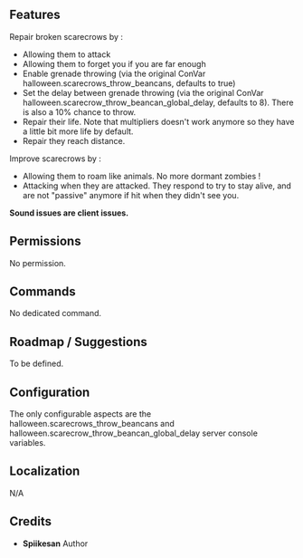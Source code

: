 ## Features

Repair broken scarecrows by :
* Allowing them to attack
* Allowing them to forget you if you are far enough
* Enable grenade throwing (via the original ConVar halloween.scarecrows_throw_beancans, defaults to true)
* Set the delay between grenade throwing (via the original ConVar halloween.scarecrow_throw_beancan_global_delay, defaults to 8). There is also a 10% chance to throw.
* Repair their life. Note that multipliers doesn't work anymore so they have a little bit more life by default.
* Repair they reach distance.

Improve scarecrows by :
* Allowing them to roam like animals. No more dormant zombies !
* Attacking when they are attacked. They respond to try to stay alive, and are not "passive" anymore if hit when they didn't see you.


**Sound issues are client issues.**

## Permissions

No permission.

## Commands

No dedicated command.

## Roadmap / Suggestions

To be defined.

## Configuration

The only configurable aspects are the halloween.scarecrows_throw_beancans and halloween.scarecrow_throw_beancan_global_delay server console variables.

## Localization

N/A

## Credits 
- **Spiikesan** Author
